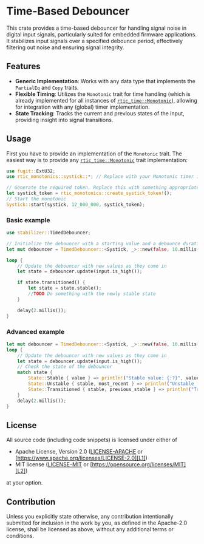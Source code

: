 # Time-Based Debouncer

This crate provides a time-based debouncer for handling signal noise in digital input signals, particularly suited for embedded firmware applications. It stabilizes input signals over a specified debounce period, effectively filtering out noise and ensuring signal integrity.

## Features

- **Generic Implementation**: Works with any data type that implements the `PartialEq` and `Copy` traits.
- **Flexible Timing**: Utilizes the `Monotonic` trait for time handling (which is already implemented for all instances of [`rtic_time::Monotonic`](https://docs.rs/rtic-time/latest/rtic_time/trait.Monotonic.html)), allowing for integration with any (global) timer implementation.
- **State Tracking**: Tracks the current and previous states of the input, providing insight into signal transitions.

## Usage

First you have to provide an implementation of the `Monotonic` trait. The easiest way is to provide any [`rtic_time::Monotonic`](https://docs.rs/rtic-time/latest/rtic_time/trait.Monotonic.html) trait implementation:

```rust
use fugit::ExtU32;
use rtic_monotonics::systick::*; // Replace with your Monotonic timer implementation

// Generate the required token. Replace this with something appropriate for your platform
let systick_token = rtic_monotonics::create_systick_token!();
// Start the monotonic
Systick::start(systick, 12_000_000, systick_token);
```
### Basic example
```rust
use stabilizer::TimedDebouncer;

// Initialize the debouncer with a starting value and a debounce duration
let mut debouncer = TimedDebouncer::<Systick, _>::new(false, 10.millis());

loop {
    // Update the debouncer with new values as they come in
    let state = debouncer.update(input.is_high());

    if state.transitioned() {
        let state = state.stable();
        //TODO Do something with the newly stable state
    }

    delay(2.millis());
}
```
### Advanced example
```rust
let mut debouncer = TimedDebouncer::<Systick, _>::new(false, 10.millis());
loop {
    // Update the debouncer with new values as they come in
    let state = debouncer.update(input.is_high());
    // Check the state of the debouncer
    match state {
        State::Stable { value } => println!("Stable value: {:?}", value),
        State::Unstable { stable, most_recent } => println!("Unstable - Stable: {:?}, Current: {:?}", stable, most_recent),
        State::Transitioned { stable, previous_stable } => println!("Transitioned to {:?} from {:?}", stable, previous_stable),
    }
    delay(2.millis());
}
```

## License

All source code (including code snippets) is licensed under either of

- Apache License, Version 2.0 ([LICENSE-APACHE](LICENSE-APACHE) or
  [https://www.apache.org/licenses/LICENSE-2.0][L1])
- MIT license ([LICENSE-MIT](LICENSE-MIT) or
  [https://opensource.org/licenses/MIT][L2])

[L1]: https://www.apache.org/licenses/LICENSE-2.0
[L2]: https://opensource.org/licenses/MIT

at your option.

## Contribution

Unless you explicitly state otherwise, any contribution intentionally submitted for inclusion in the work by you, as defined in the Apache-2.0 license, shall be licensed as above, without any additional terms or conditions.


